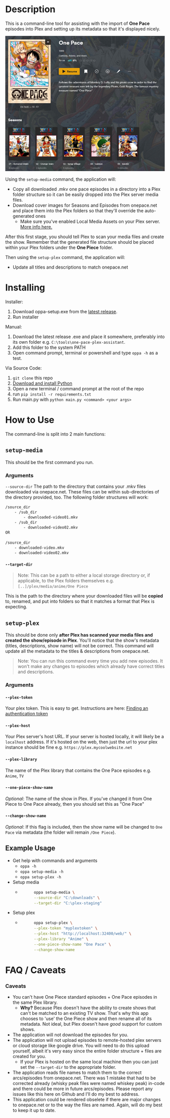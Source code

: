 # Description
This is a command-line tool for assisting with the import of **One Pace** episodes into Plex and setting up its metadata so that it's displayed nicely.

![One Pace library screenshot](/docs/images/one-pace-library-01.png)

Using the `setup-media` command, the application will:
- Copy all downloaded .mkv one pace episodes in a directory into a Plex folder structure so it can be easily dropped into the Plex server media files.
- Download cover images for Seasons and Episodes from onepace.net and place them into the Plex folders so that they'll override the auto-generated ones
    - Make sure you've enabled Local Media Assets on your Plex server. [More info here.](https://support.plex.tv/articles/200220677-local-media-assets-movies/)

After this first stage, you should tell Plex to scan your media files and create the show. Remember that the generated file structure should be placed within your Plex folders under the **One Piece** folder.

Then using the `setup-plex` command, the application will:
- Update all titles and descriptions to match onepace.net

# Installing
Installer:
1. Download oppa-setup.exe from the [latest release](https://github.com/JakeLunn/one-pace-plex-assistant/releases).
2. Run installer

Manual:
1. Download the latest release .exe and place it somewhere, preferably into its own folder e.g. `C:\tools\one-pace-plex-assistant`.
2. Add this folder to the system PATH
3. Open command prompt, terminal or powershell and type `oppa -h` as a test.

Via Source Code:
1. `git clone` this repo
1. [Download and install Python](https://www.python.org/downloads/)
1. Open a new terminal / command prompt at the root of the repo
1. run `pip install -r requirements.txt`
1. Run main.py with `python main.py <command> <your args>`

# How to Use
The command-line is split into 2 main functions: 

## `setup-media` 
This should be the first command you run. 

### Arguments
`--source-dir` 
The path to the directory that contains your .mkv files downloaded via onepace.net. These files can be within sub-directories of the directory provided, too. The following folder structures will work:
```
/source_dir
    - /sub_dir
        - downloaded-video01.mkv
    - /sub_dir
        - downloaded-video02.mkv
OR

/source_dir
    - downloaded-video.mkv
    - downloaded-video02.mkv
```

#### `--target-dir`
> Note: This can be a path to either a local storage directory or, if applicable, to the Plex folders themselves e.g. `[..]/plex/media/anime/One Piece`

This is the path to the directory where your downloaded files will be **copied** to, renamed, and put into folders so that it matches a format that Plex is expecting. 

## `setup-plex`
This should be done only **after Plex has scanned your media files and created the show/episode in Plex**. You'll notice that the show's metadata (titles, descriptions, show name) will not be correct. This command will update all the metadata to the titles & descriptions from onepace.net.

> Note: You can run this command every time you add new episodes. It won't make any changes to episodes which already have correct titles and descriptions.

### Arguments

#### `--plex-token`
Your plex token. This is easy to get. Instructions are here: [Finding an authentication token](https://support.plex.tv/articles/204059436-finding-an-authentication-token-x-plex-token/)

#### `--plex-host`
Your Plex server's host URL. If your server is hosted locally, it will likely be a `localhost` address. If it's hosted on the web, then just the url to your plex instance should be fine e.g. `https://plex.mycoolwebsite.net`

#### `--plex-library`
The name of the Plex library that contains the One Pace episodes e.g. `Anime`, `TV`

#### `--one-piece-show-name`
*Optional*: The name of the show in Plex. If you've changed it from One Piece to One Pace already, then you should set this as "One Pace"

#### `--change-show-name`
*Optional*: If this flag is included, then the show name will be changed to `One Pace` via metadata (the folder will remain `/One Piece`).

## Example Usage
- Get help with commands and arguments
    - `oppa -h`
    - `oppa setup-media -h`
    - `oppa setup-plex -h`
- Setup media
    - ```bash
            oppa setup-media \
            --source-dir "C:\downloads" \
            --target-dir "C:\plex-staging"
      ```
- Setup plex
    - ```bash
            oppa setup-plex \
            --plex-token "myplextoken" \
            --plex-host "http://localhost:32400/web/" \
            --plex-library "Anime" \
            --one-piece-show-name "One Pace" \
            --change-show-name
      ```

# FAQ / Caveats
### Caveats
- You can't have One Piece standard episodes + One Pace episodes in the same Plex library.
    - **Why?** Because Plex doesn't have the ability to create shows that can't be matched to an existing TV show. That's why this app chooses to 'use' the One Piece show and then rename all of its metadata. Not ideal, but Plex doesn't have *good* support for custom shows.
- The application will not download the episodes for you. 
- The application will not upload episodes to remote-hosted plex servers or cloud storage like google drive. You will need to do this upload yourself, albeit it's very easy since the entire folder structure + files are created for you.
    - If your Plex is hosted on the same local machine then you can just set the `--target-dir` to the appropriate folder.
- The application reads file names to match them to the correct arcs/episodes from onepace.net. There was 1 mistake that had to be corrected already (whisky peak files were named whiskey peak) in-code and there could be more in future arcs/episodes. Please report any issues like this here on Github and I'll do my best to address.
- This application could be rendered obselete if there are major changes to onepace.net or to the way the files are named. Again, will do my best to keep it up to date.
